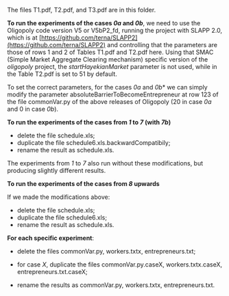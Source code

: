 The files T1.pdf, T2.pdf, and T3.pdf are in this folder.

**To run the experiments of the cases *0a* and *0b***, we need to use the
Oligopoly code version V5 or V5bP2_fd, running the project with SLAPP 2.0,
which is at [https://github.com/terna/SLAPP2](https://github.com/terna/SLAPP2) and controlling that the parameters are those of rows 1 and 2 of Tables T1.pdf and T2.pdf here. Using that SMAC (Simple Market Aggregate Clearing mechanism) specific version of the *oligopoly* project, the *startHayekianMarket* parameter is not used, while in the Table T2.pdf is set to 51 by default.

To set the correct parameters, for the cases *0a* and *0b** we can simply modify the parameter absoluteBarrierToBecomeEntrepreneur at row 123 of the file commonVar.py of the above releases of Oligopoly (20 in case *0a* and 0 in case *0b*).

**To run the experiments of the cases from *1* to *7* (with *7b*)**
* delete the file schedule.xls;
* duplicate the file schedule6.xls.backwardCompatibily;
* rename the result as schedule.xls.

The experiments from *1* to *7* also run without these modifications, but producing slightly different results.

**To run the experiments of the cases from *8* upwards**

If we made the modifications above:
* delete the file schedule.xls;
* duplicate the file schedule6.xls;
* rename the result as schedule.xls.

**For each specific experiment**:

* delete the files commonVar.py,  workers.txtx, entrepreneurs.txt;

* for case *X*, duplicate the files commonVar.py.caseX, workers.txtx.caseX, entrepreneurs.txt.caseX;

* rename the results as commonVar.py,  workers.txtx, entrepreneurs.txt.
